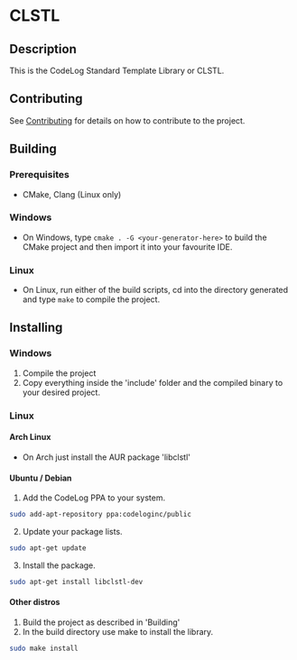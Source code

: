 # CLSTL

## Description

This is the CodeLog Standard Template Library or CLSTL.

## Contributing

See [Contributing](CONTRIBUTING.md) for details on how to contribute to the project.

## Building

### Prerequisites

* CMake, Clang (Linux only)

### Windows

* On Windows, type `cmake . -G <your-generator-here>` to build the CMake project and then import it into your favourite IDE.

### Linux

* On Linux, run either of the build scripts, cd into the directory generated and type `make` to compile the project.

## Installing

### Windows

1. Compile the project
2. Copy everything inside the 'include' folder and the compiled binary to your desired project.

### Linux

#### Arch Linux

* On Arch just install the AUR package 'libclstl'

#### Ubuntu / Debian

1. Add the CodeLog PPA to your system.

```bash
sudo add-apt-repository ppa:codeloginc/public
```

2. Update your package lists.

```bash
sudo apt-get update
```

3. Install the package.

```bash
sudo apt-get install libclstl-dev
```

#### Other distros

1. Build the project as described in 'Building'
2. In the build directory use make to install the library.

```bash
sudo make install
```
